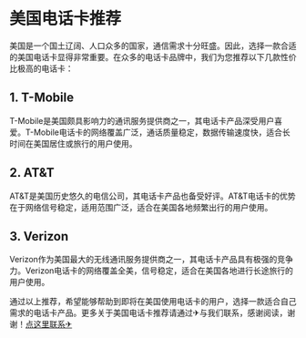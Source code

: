# 美国电话卡推荐

美国是一个国土辽阔、人口众多的国家，通信需求十分旺盛。因此，选择一款合适的美国电话卡显得非常重要。在众多的电话卡品牌中，我们为您推荐以下几款性价比极高的电话卡：

## 1. T-Mobile

T-Mobile是美国颇具影响力的通讯服务提供商之一，其电话卡产品深受用户喜爱。T-Mobile电话卡的网络覆盖广泛，通话质量稳定，数据传输速度快，适合长时间在美国居住或旅行的用户使用。

## 2. AT&T

AT&T是美国历史悠久的电信公司，其电话卡产品也备受好评。AT&T电话卡的优势在于网络信号稳定，适用范围广泛，适合在美国各地频繁出行的用户使用。

## 3. Verizon

Verizon作为美国最大的无线通讯服务提供商之一，其电话卡产品具有极强的竞争力。Verizon电话卡的网络覆盖全美，信号稳定，适合在美国各地进行长途旅行的用户使用。

通过以上推荐，希望能够帮助到即将在美国使用电话卡的用户，选择一款适合自己需求的电话卡产品。更多关于美国电话卡推荐请通过✈与我们联系，感谢阅读，谢谢！[点这里联系✈](https://t.me/jsksbsjsjp)